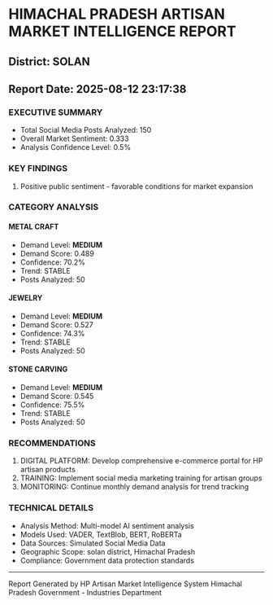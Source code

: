 # HIMACHAL PRADESH ARTISAN MARKET INTELLIGENCE REPORT
## District: SOLAN
## Report Date: 2025-08-12 23:17:38

### EXECUTIVE SUMMARY
- Total Social Media Posts Analyzed: 150
- Overall Market Sentiment: 0.333
- Analysis Confidence Level: 0.5%

### KEY FINDINGS
1. Positive public sentiment - favorable conditions for market expansion

### CATEGORY ANALYSIS

#### METAL CRAFT
- Demand Level: **MEDIUM**
- Demand Score: 0.489
- Confidence: 70.2%
- Trend: STABLE
- Posts Analyzed: 50

#### JEWELRY
- Demand Level: **MEDIUM**
- Demand Score: 0.527
- Confidence: 74.3%
- Trend: STABLE
- Posts Analyzed: 50

#### STONE CARVING
- Demand Level: **MEDIUM**
- Demand Score: 0.545
- Confidence: 75.5%
- Trend: STABLE
- Posts Analyzed: 50

### RECOMMENDATIONS
1. DIGITAL PLATFORM: Develop comprehensive e-commerce portal for HP artisan products
2. TRAINING: Implement social media marketing training for artisan groups
3. MONITORING: Continue monthly demand analysis for trend tracking

### TECHNICAL DETAILS
- Analysis Method: Multi-model AI sentiment analysis
- Models Used: VADER, TextBlob, BERT, RoBERTa
- Data Sources: Simulated Social Media Data
- Geographic Scope: solan district, Himachal Pradesh
- Compliance: Government data protection standards

---
Report Generated by HP Artisan Market Intelligence System
Himachal Pradesh Government - Industries Department
